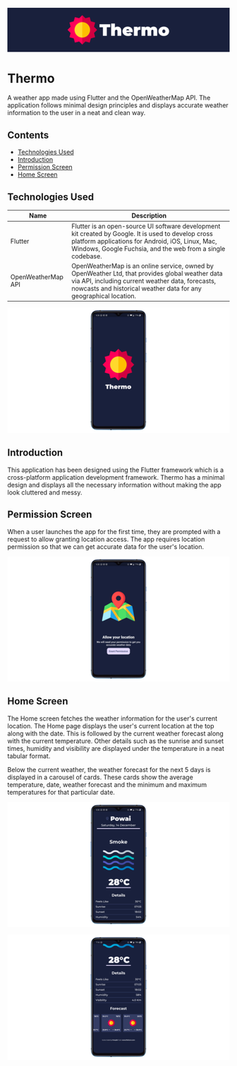 ![Thermo Banner](docs/thermo-cover.png)

# Thermo

A weather app made using Flutter and the OpenWeatherMap API. The application follows minimal design principles and displays accurate weather information to the user in a neat and clean way.

## Contents

- [Technologies Used](#technologies-used)
- [Introduction](#introduction)
- [Permission Screen](#permission-screen)
- [Home Screen](#home-screen)

## Technologies Used

| Name               | Description                                                                                                                                                                                                              |
| ------------------ | ------------------------------------------------------------------------------------------------------------------------------------------------------------------------------------------------------------------------ |
| Flutter            | Flutter is an open-source UI software development kit created by Google. It is used to develop cross platform applications for Android, iOS, Linux, Mac, Windows, Google Fuchsia, and the web from a single codebase.    |
| OpenWeatherMap API | OpenWeatherMap is an online service, owned by OpenWeather Ltd, that provides global weather data via API, including current weather data, forecasts, nowcasts and historical weather data for any geographical location. |

![Splash Screen](docs/splashscreen.png)

## Introduction

This application has been designed using the Flutter framework which is a cross-platform application development framework. Thermo has a minimal design and displays all the necessary information without making the app look cluttered and messy.

## Permission Screen

When a user launches the app for the first time, they are prompted with a request to allow granting location access. The app requires location permission so that we can get accurate data for the user's location.

![Permission Screen](docs/allow-permission.png)

## Home Screen

The Home screen fetches the weather information for the user's current location. The Home page displays the user's current location at the top along with the date. This is followed by the current weather forecast along with the current temperature. Other details such as the sunrise and sunset times, humidity and visibility are displayed under the temperature in a neat tabular format.

Below the current weather, the weather forecast for the next 5 days is displayed in a carousel of cards. These cards show the average temperature, date, weather forecast and the minimum and maximum temperatures for that particular date.

![Weather Details](docs/weather-detail.png)

![Weather Forecast](docs/weather-forecast.png)
